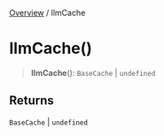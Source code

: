 [Overview](../index.md) / llmCache

# llmCache()

> **llmCache**(): `BaseCache` \| `undefined`

## Returns

`BaseCache` \| `undefined`
